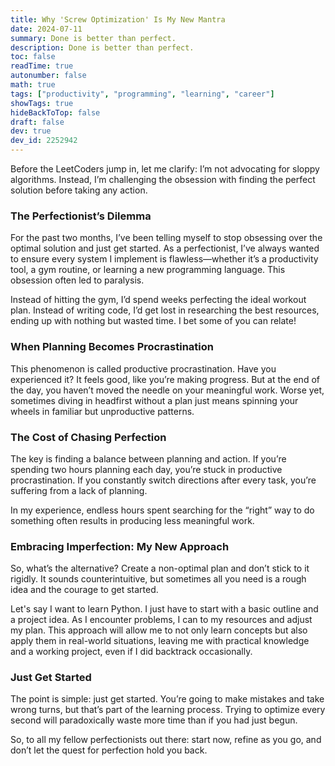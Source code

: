 ```yaml
---
title: Why 'Screw Optimization' Is My New Mantra
date: 2024-07-11
summary: Done is better than perfect.
description: Done is better than perfect.
toc: false
readTime: true
autonumber: false
math: true
tags: ["productivity", "programming", "learning", "career"]
showTags: true
hideBackToTop: false
draft: false
dev: true
dev_id: 2252942
---
```

Before the LeetCoders jump in, let me clarify: I’m not advocating for sloppy algorithms. Instead, I’m challenging the obsession with finding the perfect solution before taking any action.

### The Perfectionist’s Dilemma

For the past two months, I’ve been telling myself to stop obsessing over the optimal solution and just get started. As a perfectionist, I’ve always wanted to ensure every system I implement is flawless—whether it’s a productivity tool, a gym routine, or learning a new programming language. This obsession often led to paralysis.

Instead of hitting the gym, I’d spend weeks perfecting the ideal workout plan. Instead of writing code, I’d get lost in researching the best resources, ending up with nothing but wasted time. I bet some of you can relate!

### When Planning Becomes Procrastination

This phenomenon is called productive procrastination. Have you experienced it? It feels good, like you’re making progress. But at the end of the day, you haven’t moved the needle on your meaningful work. Worse yet, sometimes diving in headfirst without a plan just means spinning your wheels in familiar but unproductive patterns.

### The Cost of Chasing Perfection

The key is finding a balance between planning and action. If you’re spending two hours planning each day, you’re stuck in productive procrastination. If you constantly switch directions after every task, you’re suffering from a lack of planning.

In my experience, endless hours spent searching for the “right” way to do something often results in producing less meaningful work.

### Embracing Imperfection: My New Approach

So, what’s the alternative? Create a non-optimal plan and don’t stick to it rigidly. It sounds counterintuitive, but sometimes all you need is a rough idea and the courage to get started.

Let's say I want to learn Python. I just have to start with a basic outline and a project idea. As I encounter problems, I can to my resources and adjust my plan. This approach will allow me to not only learn concepts but also apply them in real-world situations, leaving me with practical knowledge and a working project, even if I did backtrack occasionally.

### Just Get Started

The point is simple: just get started. You’re going to make mistakes and take wrong turns, but that’s part of the learning process. Trying to optimize every second will paradoxically waste more time than if you had just begun.

So, to all my fellow perfectionists out there: start now, refine as you go, and don’t let the quest for perfection hold you back.